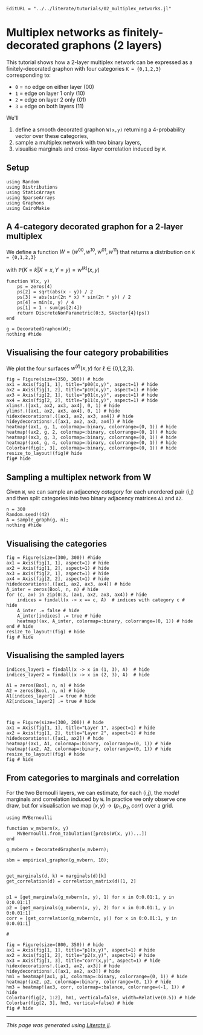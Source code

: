 ```@meta
EditURL = "../../literate/tutorials/02_multiplex_networks.jl"
```

# Multiplex networks as finitely-decorated graphons (2 layers)

This tutorial shows how a 2-layer multiplex network can be expressed as a
finitely-decorated graphon with four categories `K = {0,1,2,3}` corresponding to:

* `0` = no edge on either layer (00)
* `1` = edge on layer 1 only (10)
* `2` = edge on layer 2 only (01)
* `3` = edge on both layers (11)

We'll
1. define a smooth decorated graphon `W(x,y)` returning a 4-probability vector over these categories,
2. sample a multiplex network with two binary layers,
3. visualise marginals and cross-layer correlation induced by `W`.

## Setup

````@example 02_multiplex_networks
using Random
using Distributions
using StaticArrays
using SparseArrays
using Graphons
using CairoMakie
````

## A 4-category decorated graphon for a 2-layer multiplex
We define a function $W = (w^{00},w^{10},w^{01},w^{11})$ that returns  a distribution on `K = {0,1,2,3}`

with $\mathbb{P}(K = k | X = x, Y = y) = w^{(k)}(x,y)$

````@example 02_multiplex_networks
function W(x, y)
    ps = zeros(4)
    ps[2] = sqrt(abs(x - y)) / 2
    ps[3] = abs(sin(2π * x) * sin(2π * y)) / 2
    ps[4] = min(x, y) / 4
    ps[1] = 1 - sum(ps[2:4])
    return DiscreteNonParametric(0:3, SVector{4}(ps))
end

g = DecoratedGraphon(W);
nothing #hide
````

## Visualising the four category probabilities

We plot the four surfaces $w^{(ℓ)}(x,y)$ for ℓ ∈ {0,1,2,3}.

````@example 02_multiplex_networks
fig = Figure(size=(350, 300)) # hide
ax1 = Axis(fig[1, 1], title="p00(x,y)", aspect=1) # hide
ax2 = Axis(fig[1, 2], title="p10(x,y)", aspect=1) # hide
ax3 = Axis(fig[2, 1], title="p01(x,y)", aspect=1) # hide
ax4 = Axis(fig[2, 2], title="p11(x,y)", aspect=1) # hide
xlims!.([ax1, ax2, ax3, ax4], 0, 1) # hide
ylims!.([ax1, ax2, ax3, ax4], 0, 1) # hide
hidexdecorations!.([ax1, ax2, ax3, ax4]) # hide
hideydecorations!.([ax1, ax2, ax3, ax4]) # hide
heatmap!(ax1, g, 1, colormap=:binary, colorrange=(0, 1)) # hide
heatmap!(ax2, g, 2, colormap=:binary, colorrange=(0, 1)) # hide
heatmap!(ax3, g, 3, colormap=:binary, colorrange=(0, 1)) # hide
heatmap!(ax4, g, 4, colormap=:binary, colorrange=(0, 1)) # hide
Colorbar(fig[:, 3], colormap=:binary, colorrange=(0, 1)) # hide
resize_to_layout!(fig)# hide
fig# hide
````

## Sampling a multiplex network from W

Given `W`, we can sample an adjacency *category* for each unordered pair (i,j)
and then split categories into two binary adjacency matrices `A1` and `A2`.

````@example 02_multiplex_networks
n = 300
Random.seed!(42)
A = sample_graph(g, n);
nothing #hide
````

## Visualising the categories

````@example 02_multiplex_networks
fig = Figure(size=(300, 300)) #hide
ax1 = Axis(fig[1, 1], aspect=1) # hide
ax2 = Axis(fig[1, 2], aspect=1) # hide
ax3 = Axis(fig[2, 1], aspect=1) # hide
ax4 = Axis(fig[2, 2], aspect=1) # hide
hidedecorations!.([ax1, ax2, ax3, ax4]) # hide
A_inter = zeros(Bool, n, n) # hide
for (c, ax) in zip(0:3, (ax1, ax2, ax3, ax4)) # hide
    indices = findall(x -> x == c, A)  # indices with category c # hide
    A_inter .= false # hide
    A_inter[indices] .= true # hide
    heatmap!(ax, A_inter, colormap=:binary, colorrange=(0, 1)) # hide
end # hide
resize_to_layout!(fig) # hide
fig # hide
````

## Visualising the sampled layers

````@example 02_multiplex_networks
indices_layer1 = findall(x -> x in (1, 3), A)  # hide
indices_layer2 = findall(x -> x in (2, 3), A)  # hide

A1 = zeros(Bool, n, n) # hide
A2 = zeros(Bool, n, n) # hide
A1[indices_layer1] .= true # hide
A2[indices_layer2] .= true # hide



fig = Figure(size=(300, 200)) # hide
ax1 = Axis(fig[1, 1], title="Layer 1", aspect=1) # hide
ax2 = Axis(fig[1, 2], title="Layer 2", aspect=1) # hide
hidedecorations!.([ax1, ax2]) # hide
heatmap!(ax1, A1, colormap=:binary, colorrange=(0, 1)) # hide
heatmap!(ax2, A2, colormap=:binary, colorrange=(0, 1)) # hide
resize_to_layout!(fig) # hide
fig # hide
````

## From categories to marginals and correlation

For the two Bernoulli layers, we can estimate, for each (i,j), the *model*
marginals and correlation induced by `W`. In practice we only observe one draw,
but for visualisation we map $(x,y)\rightarrow (p_1,p_2,corr)$ over a grid.

````@example 02_multiplex_networks
using MVBernoulli

function w_mvbern(x, y)
    MVBernoulli.from_tabulation([probs(W(x, y))...])
end

g_mvbern = DecoratedGraphon(w_mvbern);

sbm = empirical_graphon(g_mvbern, 10);


get_marginals(d, k) = marginals(d)[k]
get_correlation(d) = correlation_matrix(d)[1, 2]


p1 = [get_marginals(g_mvbern(x, y), 1) for x in 0:0.01:1, y in 0:0.01:1]
p2 = [get_marginals(g_mvbern(x, y), 2) for x in 0:0.01:1, y in 0:0.01:1]
corr = [get_correlation(g_mvbern(x, y)) for x in 0:0.01:1, y in 0:0.01:1]

#

fig = Figure(size=(800, 350)) # hide
ax1 = Axis(fig[1, 1], title="p1(x,y)", aspect=1) # hide
ax2 = Axis(fig[1, 2], title="p2(x,y)", aspect=1) # hide
ax3 = Axis(fig[1, 3], title="corr(x,y)", aspect=1) # hide
hidexdecorations!.([ax1, ax2, ax3]) # hide
hideydecorations!.([ax1, ax2, ax3]) # hide
hm1 = heatmap!(ax1, p1, colormap=:binary, colorrange=(0, 1)) # hide
heatmap!(ax2, p2, colormap=:binary, colorrange=(0, 1)) # hide
hm3 = heatmap!(ax3, corr, colormap=:balance, colorrange=(-1, 1)) # hide
Colorbar(fig[2, 1:2], hm1, vertical=false, width=Relative(0.5)) # hide
Colorbar(fig[2, 3], hm3, vertical=false) # hide
fig # hide
````

---

*This page was generated using [Literate.jl](https://github.com/fredrikekre/Literate.jl).*

